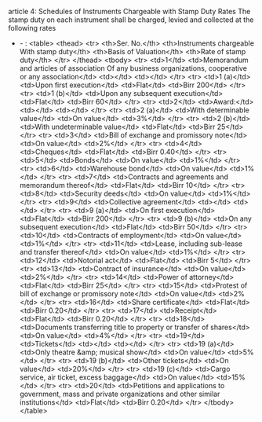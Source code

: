 article 4: Schedules of Instruments Chargeable with Stamp Duty Rates
The stamp duty on each instrument shall be charged, levied and collected at the following rates 
<ul>
			<li> - : &lt;table&gt;
    &lt;thead&gt;
        &lt;tr&gt;
            &lt;th&gt;Ser. No.&lt;&#x2F;th&gt;
           &lt;th&gt;Instruments chargeable With stamp duty&lt;&#x2F;th&gt;
            &lt;th&gt;Basis of Valuation&lt;&#x2F;th&gt;
            &lt;th&gt;Rate of stamp duty&lt;&#x2F;th&gt;
        &lt;&#x2F;tr&gt;
    &lt;&#x2F;thead&gt;
    &lt;tbody&gt;
        &lt;tr&gt;
            &lt;td&gt;1&lt;&#x2F;td&gt;
            &lt;td&gt;Memorandum and articles of association Of any business organizations, cooperative or any association&lt;&#x2F;td&gt;
            &lt;td&gt;&lt;&#x2F;td&gt;
            &lt;td&gt;&lt;&#x2F;td&gt;
        &lt;&#x2F;tr&gt;
        &lt;tr&gt;
            &lt;td&gt;1 (a)&lt;&#x2F;td&gt;
            &lt;td&gt;Upon first execution&lt;&#x2F;td&gt;
            &lt;td&gt;Flat&lt;&#x2F;td&gt;
            &lt;td&gt;Birr 200&lt;&#x2F;td&gt;
        &lt;&#x2F;tr&gt;
        &lt;tr&gt;
            &lt;td&gt;1 (b)&lt;&#x2F;td&gt;
            &lt;td&gt;Upon any subsequent execution&lt;&#x2F;td&gt;
            &lt;td&gt;Flat&lt;&#x2F;td&gt;
            &lt;td&gt;Birr 60&lt;&#x2F;td&gt;
        &lt;&#x2F;tr&gt;
        &lt;tr&gt;
            &lt;td&gt;2&lt;&#x2F;td&gt;
            &lt;td&gt;Award:&lt;&#x2F;td&gt;
            &lt;td&gt;&lt;&#x2F;td&gt;
            &lt;td&gt;&lt;&#x2F;td&gt;
        &lt;&#x2F;tr&gt;
        &lt;tr&gt;
            &lt;td&gt;2 (a)&lt;&#x2F;td&gt;
            &lt;td&gt;With determinable value&lt;&#x2F;td&gt;
            &lt;td&gt;On value&lt;&#x2F;td&gt;
            &lt;td&gt;3%&lt;&#x2F;td&gt;
        &lt;&#x2F;tr&gt;
        &lt;tr&gt;
            &lt;td&gt;2 (b)&lt;&#x2F;td&gt;
            &lt;td&gt;With undeterminable value&lt;&#x2F;td&gt;
            &lt;td&gt;Flat&lt;&#x2F;td&gt;
            &lt;td&gt;Birr 25&lt;&#x2F;td&gt;
        &lt;&#x2F;tr&gt;
        &lt;tr&gt;
            &lt;td&gt;3&lt;&#x2F;td&gt;
            &lt;td&gt;Bill of exchange and promissory note&lt;&#x2F;td&gt;
            &lt;td&gt;On value&lt;&#x2F;td&gt;
            &lt;td&gt;2%&lt;&#x2F;td&gt;
        &lt;&#x2F;tr&gt;
        &lt;tr&gt;
            &lt;td&gt;4&lt;&#x2F;td&gt;
            &lt;td&gt;Cheques&lt;&#x2F;td&gt;
            &lt;td&gt;Flat&lt;&#x2F;td&gt;
            &lt;td&gt;Birr 0.40&lt;&#x2F;td&gt;
        &lt;&#x2F;tr&gt;
        &lt;tr&gt;
            &lt;td&gt;5&lt;&#x2F;td&gt;
            &lt;td&gt;Bonds&lt;&#x2F;td&gt;
            &lt;td&gt;On value&lt;&#x2F;td&gt;
            &lt;td&gt;1%&lt;&#x2F;td&gt;
        &lt;&#x2F;tr&gt;
        &lt;tr&gt;
            &lt;td&gt;6&lt;&#x2F;td&gt;
            &lt;td&gt;Warehouse bond&lt;&#x2F;td&gt;
            &lt;td&gt;On value&lt;&#x2F;td&gt;
            &lt;td&gt;1%&lt;&#x2F;td&gt;
        &lt;&#x2F;tr&gt;
        &lt;tr&gt;
            &lt;td&gt;7&lt;&#x2F;td&gt;
            &lt;td&gt;Contracts and agreements and memorandum thereof&lt;&#x2F;td&gt;
            &lt;td&gt;Flat&lt;&#x2F;td&gt;
            &lt;td&gt;Birr 10&lt;&#x2F;td&gt;
        &lt;&#x2F;tr&gt;
        &lt;tr&gt;
            &lt;td&gt;8&lt;&#x2F;td&gt;
            &lt;td&gt;Security deeds&lt;&#x2F;td&gt;
            &lt;td&gt;On value&lt;&#x2F;td&gt;
            &lt;td&gt;1%&lt;&#x2F;td&gt;
        &lt;&#x2F;tr&gt;
        &lt;tr&gt;
            &lt;td&gt;9&lt;&#x2F;td&gt;
            &lt;td&gt;Collective agreement&lt;&#x2F;td&gt;
            &lt;td&gt;&lt;&#x2F;td&gt;
            &lt;td&gt;&lt;&#x2F;td&gt;
        &lt;&#x2F;tr&gt;
        &lt;tr&gt;
            &lt;td&gt;9 (a)&lt;&#x2F;td&gt;
            &lt;td&gt;On first execution&lt;&#x2F;td&gt;
            &lt;td&gt;Flat&lt;&#x2F;td&gt;
            &lt;td&gt;Birr 200&lt;&#x2F;td&gt;
        &lt;&#x2F;tr&gt;
        &lt;tr&gt;
            &lt;td&gt;9 (b)&lt;&#x2F;td&gt;
            &lt;td&gt;On any subsequent execution&lt;&#x2F;td&gt;
            &lt;td&gt;Flat&lt;&#x2F;td&gt;
            &lt;td&gt;Birr 50&lt;&#x2F;td&gt;
        &lt;&#x2F;tr&gt;
        &lt;tr&gt;
            &lt;td&gt;10&lt;&#x2F;td&gt;
            &lt;td&gt;Contracts of employment&lt;&#x2F;td&gt;
            &lt;td&gt;On value&lt;&#x2F;td&gt;
            &lt;td&gt;1%&lt;&#x2F;td&gt;
        &lt;&#x2F;tr&gt;
        &lt;tr&gt;
            &lt;td&gt;11&lt;&#x2F;td&gt;
            &lt;td&gt;Lease, including sub-lease and transfer thereof&lt;&#x2F;td&gt;
            &lt;td&gt;On value&lt;&#x2F;td&gt;
            &lt;td&gt;1%&lt;&#x2F;td&gt;
        &lt;&#x2F;tr&gt;
        &lt;tr&gt;
            &lt;td&gt;12&lt;&#x2F;td&gt;
            &lt;td&gt;Notorial act&lt;&#x2F;td&gt;
            &lt;td&gt;Flat&lt;&#x2F;td&gt;
            &lt;td&gt;Birr 5&lt;&#x2F;td&gt;
        &lt;&#x2F;tr&gt;
        &lt;tr&gt;
            &lt;td&gt;13&lt;&#x2F;td&gt;
            &lt;td&gt;Contract of insurance&lt;&#x2F;td&gt;
            &lt;td&gt;On value&lt;&#x2F;td&gt;
            &lt;td&gt;2%&lt;&#x2F;td&gt;
        &lt;&#x2F;tr&gt;
        &lt;tr&gt;
            &lt;td&gt;14&lt;&#x2F;td&gt;
            &lt;td&gt;Power of attorney&lt;&#x2F;td&gt;
            &lt;td&gt;Flat&lt;&#x2F;td&gt;
            &lt;td&gt;Birr 25&lt;&#x2F;td&gt;
        &lt;&#x2F;tr&gt;
        &lt;tr&gt;
            &lt;td&gt;15&lt;&#x2F;td&gt;
            &lt;td&gt;Protest of bill of exchange or promissory note&lt;&#x2F;td&gt;
            &lt;td&gt;On value&lt;&#x2F;td&gt;
            &lt;td&gt;2%&lt;&#x2F;td&gt;
        &lt;&#x2F;tr&gt;
        &lt;tr&gt;
            &lt;td&gt;16&lt;&#x2F;td&gt;
            &lt;td&gt;Share certificate&lt;&#x2F;td&gt;
            &lt;td&gt;Flat&lt;&#x2F;td&gt;
            &lt;td&gt;Birr 0.20&lt;&#x2F;td&gt;
        &lt;&#x2F;tr&gt;
        &lt;tr&gt;
            &lt;td&gt;17&lt;&#x2F;td&gt;
            &lt;td&gt;Receipt&lt;&#x2F;td&gt;
            &lt;td&gt;Flat&lt;&#x2F;td&gt;
            &lt;td&gt;Birr 0.20&lt;&#x2F;td&gt;
        &lt;&#x2F;tr&gt;
        &lt;tr&gt;
            &lt;td&gt;18&lt;&#x2F;td&gt;
            &lt;td&gt;Documents transferring title to property or transfer of shares&lt;&#x2F;td&gt;
            &lt;td&gt;On value&lt;&#x2F;td&gt;
            &lt;td&gt;4%&lt;&#x2F;td&gt;
        &lt;&#x2F;tr&gt;
        &lt;tr&gt;
            &lt;td&gt;19&lt;&#x2F;td&gt;
            &lt;td&gt;Tickets&lt;&#x2F;td&gt;
            &lt;td&gt;&lt;&#x2F;td&gt;
            &lt;td&gt;&lt;&#x2F;td&gt;
        &lt;&#x2F;tr&gt;
        &lt;tr&gt;
            &lt;td&gt;19 (a)&lt;&#x2F;td&gt;
            &lt;td&gt;Only theatre &amp;amp; musical show&lt;&#x2F;td&gt;
            &lt;td&gt;On value&lt;&#x2F;td&gt;
            &lt;td&gt;5%&lt;&#x2F;td&gt;
        &lt;&#x2F;tr&gt;
        &lt;tr&gt;
            &lt;td&gt;19 (b)&lt;&#x2F;td&gt;
            &lt;td&gt;Other tickets&lt;&#x2F;td&gt;
            &lt;td&gt;On value&lt;&#x2F;td&gt;
            &lt;td&gt;20%&lt;&#x2F;td&gt;
        &lt;&#x2F;tr&gt;
        &lt;tr&gt;
            &lt;td&gt;19 (c)&lt;&#x2F;td&gt;
            &lt;td&gt;Cargo service, air ticket, excess baggage&lt;&#x2F;td&gt;
            &lt;td&gt;On value&lt;&#x2F;td&gt;
            &lt;td&gt;15%&lt;&#x2F;td&gt;
        &lt;&#x2F;tr&gt;
        &lt;tr&gt;
            &lt;td&gt;20&lt;&#x2F;td&gt;
            &lt;td&gt;Petitions and applications to government, mass and private organizations and other similar institutions&lt;&#x2F;td&gt;
            &lt;td&gt;Flat&lt;&#x2F;td&gt;
            &lt;td&gt;Birr 0.20&lt;&#x2F;td&gt;
        &lt;&#x2F;tr&gt;
    &lt;&#x2F;tbody&gt;
&lt;&#x2F;table&gt;<ul>
			</ul></li></ul>